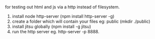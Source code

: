 for testing out html and js via a http instead of filesystem.
1. install node http-server (npm install http-server -g)
2. create a folder which will contain your files eg: public (mkdir ./public)
3. install jitsu globally (npm install -g jitsu)
4. run the http server eg.
    http-server -p 8888. 
